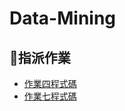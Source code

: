 # Data-Mining

## 💯指派作業
- [作業四程式碼](https://github.com/machipriest/Data-Mining/blob/main/HW4.ipynb)
- [作業七程式碼](https://github.com/machipriest/Data-Mining/blob/main/HW7.ipynb)
